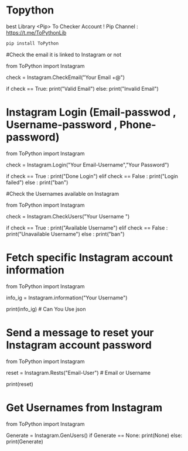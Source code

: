 # Topython
best Library &lt;Pip> To Checker Account !
Pip Channel : https://t.me/ToPythonLib

```bash
pip install ToPython

```
#Check the email it is linked to Instagram or not 

from ToPython import Instagram

check = Instagram.CheckEmail("Your Email +@")

if check == True:
    print("Valid Email")
else:
    print("Invalid Email")
    

# Instagram Login (Email-passwod , Username-password , Phone-password)

from ToPython import Instagram

check = Instagram.Login("Your Email-Username","Your Password")

if check == True :
    print("Done Login")
elif check == False :
    print("Login failed")
else :
    print("ban")        

#Check the Usernames available on Instagram 

from ToPython import Instagram

check = Instagram.CheckUsers("Your Username ")

if check == True :
    print("Available Username")
elif check == False :
    print("Unavailable Username")
else :
    print("ban") 

# Fetch specific Instagram account information 

from ToPython import Instagram

info_ig = Instagram.information("Your Username")

print(info_ig) # Can You Use json

# Send a message to reset your Instagram account password 

from ToPython import Instagram

reset = Instagram.Rests("Email-User") # Email or Username

print(reset) 

# Get Usernames from Instagram 

from ToPython import Instagram

Generate = Instagram.GenUsers()
if Generate == None:
    print(None)
else:
    print(Generate)
